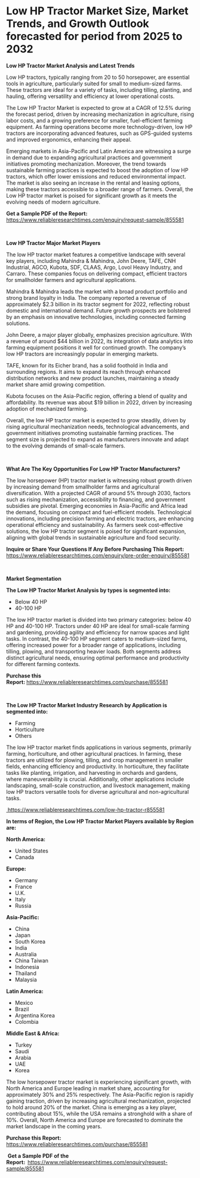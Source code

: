 <p><h1>Low HP Tractor Market Size, Market Trends, and Growth Outlook forecasted for period from 2025 to 2032</h1></p><p><strong>Low HP Tractor Market Analysis and Latest Trends</strong></p>
<p><p>Low HP tractors, typically ranging from 20 to 50 horsepower, are essential tools in agriculture, particularly suited for small to medium-sized farms. These tractors are ideal for a variety of tasks, including tilling, planting, and hauling, offering versatility and efficiency at lower operational costs.</p><p>The Low HP Tractor Market is expected to grow at a CAGR of 12.5% during the forecast period, driven by increasing mechanization in agriculture, rising labor costs, and a growing preference for smaller, fuel-efficient farming equipment. As farming operations become more technology-driven, low HP tractors are incorporating advanced features, such as GPS-guided systems and improved ergonomics, enhancing their appeal.</p><p>Emerging markets in Asia-Pacific and Latin America are witnessing a surge in demand due to expanding agricultural practices and government initiatives promoting mechanization. Moreover, the trend towards sustainable farming practices is expected to boost the adoption of low HP tractors, which offer lower emissions and reduced environmental impact. The market is also seeing an increase in the rental and leasing options, making these tractors accessible to a broader range of farmers. Overall, the Low HP tractor market is poised for significant growth as it meets the evolving needs of modern agriculture.</p></p>
<p><strong>Get a Sample PDF of the Report:&nbsp;</strong> <a href="https://www.reliableresearchtimes.com/enquiry/request-sample/855581?utm_campaign=3108&utm_medium=2&utm_source=Github&utm_content=ia&utm_term=16042025&utm_id=low-hp-tractor">https://www.reliableresearchtimes.com/enquiry/request-sample/855581</a></p>
<p>&nbsp;</p>
<p><strong>Low HP Tractor Major Market Players</strong></p>
<p><p>The low HP tractor market features a competitive landscape with several key players, including Mahindra & Mahindra, John Deere, TAFE, CNH Industrial, AGCO, Kubota, SDF, CLAAS, Argo, Lovol Heavy Industry, and Carraro. These companies focus on delivering compact, efficient tractors for smallholder farmers and agricultural applications.</p><p>Mahindra & Mahindra leads the market with a broad product portfolio and strong brand loyalty in India. The company reported a revenue of approximately $2.3 billion in its tractor segment for 2022, reflecting robust domestic and international demand. Future growth prospects are bolstered by an emphasis on innovative technologies, including connected farming solutions.</p><p>John Deere, a major player globally, emphasizes precision agriculture. With a revenue of around $44 billion in 2022, its integration of data analytics into farming equipment positions it well for continued growth. The company’s low HP tractors are increasingly popular in emerging markets.</p><p>TAFE, known for its Eicher brand, has a solid foothold in India and surrounding regions. It aims to expand its reach through enhanced distribution networks and new product launches, maintaining a steady market share amid growing competition.</p><p>Kubota focuses on the Asia-Pacific region, offering a blend of quality and affordability. Its revenue was about $19 billion in 2022, driven by increasing adoption of mechanized farming.</p><p>Overall, the low HP tractor market is expected to grow steadily, driven by rising agricultural mechanization needs, technological advancements, and government initiatives promoting sustainable farming practices. The segment size is projected to expand as manufacturers innovate and adapt to the evolving demands of small-scale farmers.</p></p>
<p>&nbsp;</p>
<p><strong>What Are The Key Opportunities For Low HP Tractor Manufacturers?</strong></p>
<p><p>The low horsepower (HP) tractor market is witnessing robust growth driven by increasing demand from smallholder farms and agricultural diversification. With a projected CAGR of around 5% through 2030, factors such as rising mechanization, accessibility to financing, and government subsidies are pivotal. Emerging economies in Asia-Pacific and Africa lead the demand, focusing on compact and fuel-efficient models. Technological innovations, including precision farming and electric tractors, are enhancing operational efficiency and sustainability. As farmers seek cost-effective solutions, the low HP tractor segment is poised for significant expansion, aligning with global trends in sustainable agriculture and food security.</p></p>
<p><strong>Inquire or Share Your Questions If Any Before Purchasing This Report:</strong> <a href="https://www.reliableresearchtimes.com/enquiry/pre-order-enquiry/855581?utm_campaign=3108&utm_medium=2&utm_source=Github&utm_content=ia&utm_term=16042025&utm_id=low-hp-tractor">https://www.reliableresearchtimes.com/enquiry/pre-order-enquiry/855581</a></p>
<p>&nbsp;</p>
<p><strong>Market Segmentation</strong></p>
<p><strong>The Low HP Tractor Market Analysis by types is segmented into:</strong></p>
<p><ul><li>Below 40 HP</li><li>40-100 HP</li></ul></p>
<p><p>The low HP tractor market is divided into two primary categories: below 40 HP and 40-100 HP. Tractors under 40 HP are ideal for small-scale farming and gardening, providing agility and efficiency for narrow spaces and light tasks. In contrast, the 40-100 HP segment caters to medium-sized farms, offering increased power for a broader range of applications, including tilling, plowing, and transporting heavier loads. Both segments address distinct agricultural needs, ensuring optimal performance and productivity for different farming contexts.</p></p>
<p><strong>Purchase this Report:&nbsp;</strong><a href="https://www.reliableresearchtimes.com/purchase/855581?utm_campaign=3108&utm_medium=2&utm_source=Github&utm_content=ia&utm_term=16042025&utm_id=low-hp-tractor">https://www.reliableresearchtimes.com/purchase/855581</a></p>
<p>&nbsp;</p>
<p><strong>The Low HP Tractor Market Industry Research by Application is segmented into:</strong></p>
<p><ul><li>Farming</li><li>Horticulture</li><li>Others</li></ul></p>
<p><p>The low HP tractor market finds applications in various segments, primarily farming, horticulture, and other agricultural practices. In farming, these tractors are utilized for plowing, tilling, and crop management in smaller fields, enhancing efficiency and productivity. In horticulture, they facilitate tasks like planting, irrigation, and harvesting in orchards and gardens, where maneuverability is crucial. Additionally, other applications include landscaping, small-scale construction, and livestock management, making low HP tractors versatile tools for diverse agricultural and non-agricultural tasks.</p></p>
<p><a href="https://www.reliableresearchtimes.com/low-hp-tractor-r855581?utm_campaign=3108&utm_medium=2&utm_source=Github&utm_content=ia&utm_term=16042025&utm_id=low-hp-tractor">&nbsp;https://www.reliableresearchtimes.com/low-hp-tractor-r855581</a></p>
<p><strong>In terms of Region, the Low HP Tractor Market Players available by Region are:</strong></p>
<p>
    <p> <strong> North America: </strong>
        <ul>
            <li>United States</li>
            <li>Canada</li>
        </ul>
        </p> 
    <p> <strong> Europe: </strong>
        <ul>
            <li>Germany</li>
            <li>France</li>
            <li>U.K.</li>
            <li>Italy</li>
            <li>Russia</li>
        </ul>
        </p> 
    <p> <strong> Asia-Pacific: </strong>
        <ul>
            <li>China</li>
            <li>Japan</li>
            <li>South Korea</li>
            <li>India</li>
            <li>Australia</li>
            <li>China Taiwan</li>
            <li>Indonesia</li>
            <li>Thailand</li>
            <li>Malaysia</li>
        </ul>
        </p> 
    <p> <strong> Latin America: </strong>
        <ul>
            <li>Mexico</li>
            <li>Brazil</li>
            <li>Argentina Korea</li>
            <li>Colombia</li>
        </ul>
        </p> 
    <p> <strong> Middle East & Africa: </strong>
        <ul>
            <li>Turkey</li>
            <li>Saudi</li>
            <li>Arabia</li>
            <li>UAE</li>
            <li>Korea</li>
        </ul>
    </p>
    </p>
<p><p>The low horsepower tractor market is experiencing significant growth, with North America and Europe leading in market share, accounting for approximately 30% and 25% respectively. The Asia-Pacific region is rapidly gaining traction, driven by increasing agricultural mechanization, projected to hold around 20% of the market. China is emerging as a key player, contributing about 15%, while the USA remains a stronghold with a share of 10%. Overall, North America and Europe are forecasted to dominate the market landscape in the coming years.</p></p>
<p><strong>Purchase this Report: </strong><a href="https://www.reliableresearchtimes.com/purchase/855581?utm_campaign=3108&utm_medium=2&utm_source=Github&utm_content=ia&utm_term=16042025&utm_id=low-hp-tractor">https://www.reliableresearchtimes.com/purchase/855581</a></p>
<p>&nbsp;<strong>Get a Sample PDF of the Report:&nbsp;&nbsp;</strong><a href="https://www.reliableresearchtimes.com/enquiry/request-sample/855581?utm_campaign=3108&utm_medium=2&utm_source=Github&utm_content=ia&utm_term=16042025&utm_id=low-hp-tractor">https://www.reliableresearchtimes.com/enquiry/request-sample/855581</a></p>
<p><strong></strong></p>
<p><p></p><p></p><p></p></p>